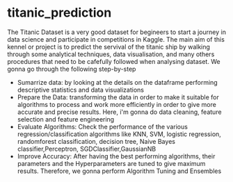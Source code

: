 # titanic_prediction
The Titanic Dataset is a very good dataset for begineers to start a journey in data science and participate in competitions in Kaggle.
The main aim of this kennel or project is to predict the servival of the titanic ship by walking through some analytical techniques, data visualisation, and many others procedures that need to be cafefully followed when analysing dataset. We gonna go through the following step-by-step

- Sumarrize data: by looking at the details on the dataframe performing descriptive statistics and data visualizations
- Prepare the Data: transforming the data in order to make it suitable for algorithms to process and work more efficiently in order to give more accurate and precise results. Here, i'm gonna do data cleaning, feature selection and feature engineering
- Evaluate Algorithms: Check the performance of the various regression/classification algorithms like KNN, SVM, logistic regression, randomforest classification, decision tree, Naive Bayes classifier,Perceptron, SGDClassifier,GaussianNB
- Improve Accuracy: After having the best performing algorithms, their parameters and the Hyperparameters are tuned to give maximum results. Therefore, we gonna perform Algorithm Tuning and Ensembles

